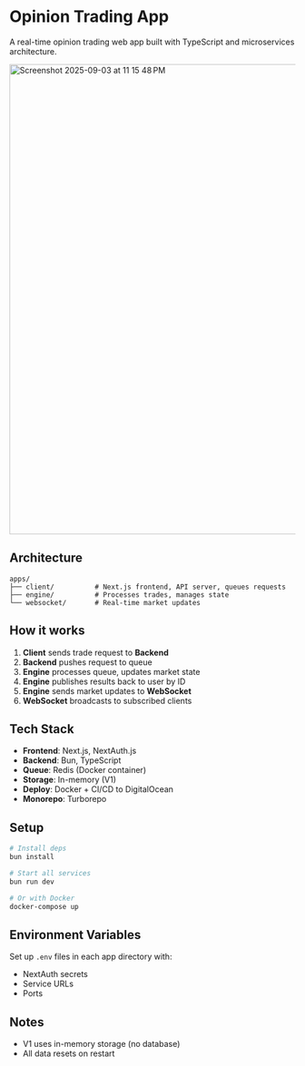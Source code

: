 # Opinion Trading App

A real-time opinion trading web app built with TypeScript and microservices architecture.


<img width="1470" height="829" alt="Screenshot 2025-09-03 at 11 15 48 PM" src="https://github.com/user-attachments/assets/68b82a69-c229-4494-bf57-2ece48f69f6e" />


## Architecture

```
apps/
├── client/          # Next.js frontend, API server, queues requests
├── engine/          # Processes trades, manages state
└── websocket/       # Real-time market updates
```

## How it works

1. **Client** sends trade request to **Backend**
2. **Backend** pushes request to queue
3. **Engine** processes queue, updates market state
4. **Engine** publishes results back to user by ID
5. **Engine** sends market updates to **WebSocket**
6. **WebSocket** broadcasts to subscribed clients

## Tech Stack

- **Frontend**: Next.js, NextAuth.js
- **Backend**: Bun, TypeScript
- **Queue**: Redis (Docker container)
- **Storage**: In-memory (V1)
- **Deploy**: Docker + CI/CD to DigitalOcean
- **Monorepo**: Turborepo

## Setup

```bash
# Install deps
bun install

# Start all services
bun run dev

# Or with Docker
docker-compose up
```

## Environment Variables

Set up `.env` files in each app directory with:
- NextAuth secrets
- Service URLs
- Ports

## Notes

- V1 uses in-memory storage (no database)
- All data resets on restart

